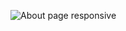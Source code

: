 ![About page responsive](https://github.com/user-attachments/assets/95ff0ad9-5e41-45b1-994d-ec9d5d74b5cf)
